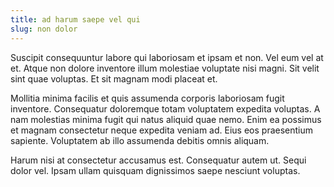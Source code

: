 ```yaml
---
title: ad harum saepe vel qui
slug: non dolor
---
```


Suscipit consequuntur labore qui laboriosam et ipsam et non. Vel eum vel at et. Atque non dolore inventore illum molestiae voluptate nisi magni. Sit velit sint quae voluptas. Et sit magnam modi placeat et.

Mollitia minima facilis et quis assumenda corporis laboriosam fugit inventore. Consequatur doloremque totam voluptatem expedita voluptas. A nam molestias minima fugit qui natus aliquid quae nemo. Enim ea possimus et magnam consectetur neque expedita veniam ad. Eius eos praesentium sapiente. Voluptatem ab illo assumenda debitis omnis aliquam.

Harum nisi at consectetur accusamus est. Consequatur autem ut. Sequi dolor vel. Ipsam ullam quisquam dignissimos saepe nesciunt voluptas.
